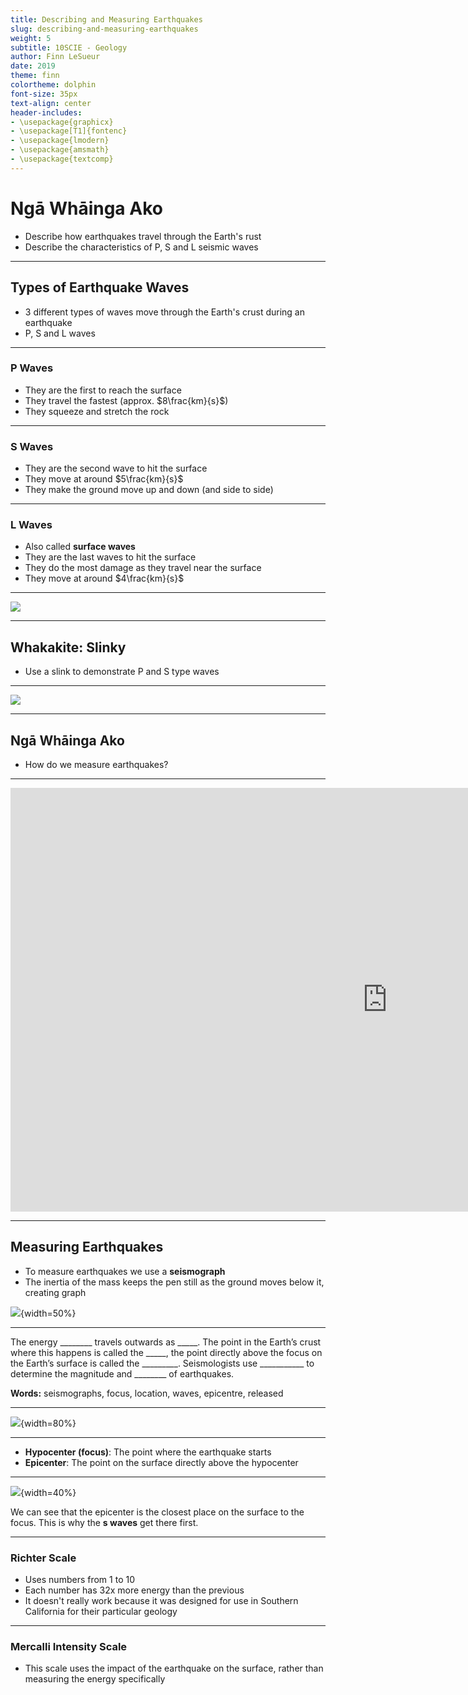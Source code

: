 ```yaml
---
title: Describing and Measuring Earthquakes
slug: describing-and-measuring-earthquakes
weight: 5
subtitle: 10SCIE - Geology
author: Finn LeSueur
date: 2019
theme: finn
colortheme: dolphin
font-size: 35px
text-align: center
header-includes:
- \usepackage{graphicx}
- \usepackage[T1]{fontenc}
- \usepackage{lmodern}
- \usepackage{amsmath}
- \usepackage{textcomp}
---
```


# Ngā Whāinga Ako

- Describe how earthquakes travel through the Earth's rust
- Describe the characteristics of P, S and L seismic waves

---

## Types of Earthquake Waves

- 3 different types of waves move through the Earth's crust during an earthquake
- P, S and L waves

---

### P Waves

- They are the first to reach the surface
- They travel the fastest (approx. $8\frac{km}{s}$)
- They squeeze and stretch the rock

---

### S Waves

- They are the second wave to hit the surface
- They move at around $5\frac{km}{s}$
- They make the ground move up and down (and side to side)

---

### L Waves

- Also called __surface waves__
- They are the last waves to hit the surface
- They do the most damage as they travel near the surface
- They move at around $4\frac{km}{s}$

---

![](../assets/5-wave-types.gif)

---

## Whakakite: Slinky

- Use a slink to demonstrate P and S type waves

---

![](../assets/5-waves-summary.png)

---

## Ngā Whāinga Ako

- How do we measure earthquakes?

---

<iframe width="1206" height="678" src="https://www.youtube.com/embed/jhRuUoTnA6g" frameborder="0" allow="accelerometer; autoplay; encrypted-media; gyroscope; picture-in-picture" allowfullscreen></iframe>

---

## Measuring Earthquakes

- To measure earthquakes we use a __seismograph__
- The inertia of the mass keeps the pen still as the ground moves below it, creating graph

![](../assets/5-seismograph.png){width=50%}

---

The energy ________ travels outwards as _____.  The point in the Earth’s crust where this happens is called the _____, the point directly above the focus on the Earth’s surface is called the _________.  Seismologists use ___________ to determine the magnitude and ________ of earthquakes.

__Words:__ seismographs, focus, location, waves, epicentre, released

---

![](../assets/5-earthquake.png){width=80%}

---

- __Hypocenter (focus)__: The point where the earthquake starts
- __Epicenter__: The point on the surface directly above the hypocenter

---

![](../assets/5-earthquake.png){width=40%}

We can see that the epicenter is the closest place on the surface to the focus. This is why the __s waves__ get there first.

---

### Richter Scale

- Uses numbers from 1 to 10
- Each number has 32x more energy than the previous
- It doesn't really work because it was designed for use in Southern California for their particular geology

---

### Mercalli Intensity Scale

- This scale uses the impact of the earthquake on the surface, rather than measuring the energy specifically